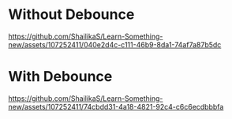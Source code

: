 # Without Debounce
https://github.com/ShailikaS/Learn-Something-new/assets/107252411/040e2d4c-c111-46b9-8da1-74af7a87b5dc

# With Debounce
https://github.com/ShailikaS/Learn-Something-new/assets/107252411/74cbdd31-4a18-4821-92c4-c6c6ecdbbbfa


